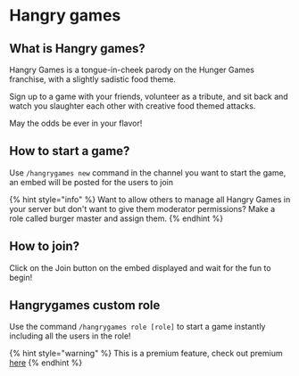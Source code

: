 # Hangry games

## What is Hangry games?

Hangry Games is a tongue-in-cheek parody on the Hunger Games franchise, with a slightly sadistic food theme. 

Sign up to a game with your friends, volunteer as a tribute, and sit back and watch you slaughter each other with creative food themed attacks.

May the odds be ever in your flavor! 

## How to start a game?

Use `/hangrygames new` command in the channel you want to start the game, an embed will be posted for the users to join 

{% hint style="info" %}
Want to allow others to manage all Hangry Games in your server but don't want to give them moderator permissions? Make a role called burger master and assign them.
{% endhint %}


## How to join?

Click on the Join button on the embed displayed and wait for the fun to begin!


## Hangrygames custom role

Use the command `/hangrygames role [role]` to start a game instantly including all the users in the role!

{% hint style="warning" %}
This is a premium feature, check out premium [here](https://pixx.ie)
{% endhint %}
